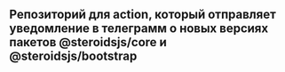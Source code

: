 ## Репозиторий для action, который отправляет уведомление в телеграмм о новых версиях пакетов @steroidsjs/core и @steroidsjs/bootstrap
